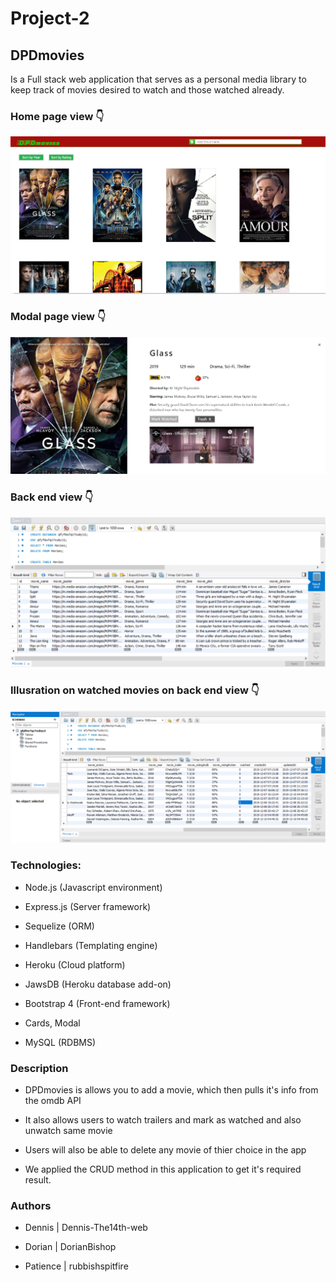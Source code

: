 # Project-2

## DPDmovies

Is a Full stack web application that serves as a personal media library to keep track of movies desired to watch and those watched already.

### Home page view :point_down:

   <a href="https://pddmovieappthe14web.herokuapp.com/"><img src="public/assets/images/dpdmoviephoto.PNG" ></a>

### Modal page view :point_down:

   <img src="public/assets/images/DPDmodalview.PNG" >

### Back end view :point_down:

   <img src="public/assets/images/jawsDB.PNG" >

### Illusration on watched movies on back end view :point_down:

   <img src="public/assets/images/jawsDB01.PNG" >

### Technologies:

-  Node.js (Javascript environment)

-  Express.js (Server framework)

-  Sequelize (ORM)

-  Handlebars (Templating engine)

-  Heroku (Cloud platform)

-  JawsDB (Heroku database add-on)

-  Bootstrap 4 (Front-end framework)

-  Cards, Modal

-  MySQL (RDBMS)

### Description

-  DPDmovies is allows you to add a movie, which then pulls it's info from the omdb API 

-  It also allows users to watch trailers and mark as watched and also unwatch same movie

-  Users will also be able to delete any movie of thier choice in the app

- We applied the CRUD method in this application to get it's required result.
 
### Authors

- Dennis | Dennis-The14th-web

- Dorian | DorianBishop

- Patience | rubbishspitfire